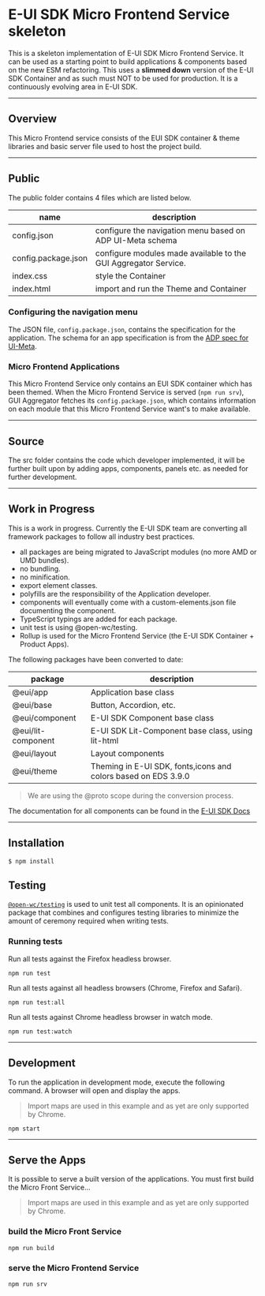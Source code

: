 # E-UI SDK Micro Frontend Service skeleton

This is a skeleton implementation of E-UI SDK Micro Frontend Service. It can be used as a starting
point to build applications & components based on the new ESM refactoring.
This uses a **slimmed down** version of the E-UI SDK Container and as such must NOT to be used for
production. It is a continuously evolving area in E-UI SDK.

---

## Overview

This Micro Frontend service consists of the EUI SDK container & theme libraries and basic server file
used to host the project build.

---

## Public

The public folder contains 4 files which are listed below.

| name                | description                                                     |
| ------------------- | --------------------------------------------------------------- |
| config.json         | configure the navigation menu based on ADP UI-Meta schema       |
| config.package.json | configure modules made available to the GUI Aggregator Service. |
| index.css           | style the Container                                             |
| index.html          | import and run the Theme and Container                          |

### Configuring the navigation menu

The JSON file, `config.package.json`, contains the specification for the application. The schema for
an app specification is from the [ADP spec for UI-Meta](https://euisdk.seli.wh.rnd.internal.ericsson.com/applications/gas-spec).

### Micro Frontend Applications

This Micro Frontend Service only contains an EUI SDK container which has been themed.
When the Micro Frontend Service is served (`npm run srv`), GUI Aggregator fetches its `config.package.json`,
which contains information on each module that this Micro Frontend Service want's to make available.

---

## Source

The src folder contains the code which developer implemented, it will be further built upon by adding
apps, components, panels etc. as needed for further development.

---

## Work in Progress

This is a work in progress. Currently the E-UI SDK team are converting all framework packages to
follow all industry best practices.

- all packages are being migrated to JavaScript modules (no more AMD or UMD bundles).
- no bundling.
- no minification.
- export element classes.
- polyfills are the responsibility of the Application developer.
- components will eventually come with a custom-elements.json file documenting the component.
- TypeScript typings are added for each package.
- unit test is using @open-wc/testing.
- Rollup is used for the Micro Frontend Service (the E-UI SDK Container + Product Apps).

The following packages have been converted to date:

| package            | description                                                    |
| ------------------ | -------------------------------------------------------------- |
| @eui/app           | Application base class                                         |
| @eui/base          | Button, Accordion, etc.                                        |
| @eui/component     | E-UI SDK Component base class                                  |
| @eui/lit-component | E-UI SDK Lit-Component base class, using lit-html              |
| @eui/layout        | Layout components                                              |
| @eui/theme         | Theming in E-UI SDK, fonts,icons and colors based on EDS 3.9.0 |

> We are using the @proto scope during the conversion process.

The documentation for all components can be found in the [E-UI SDK Docs](https://euisdk.seli.wh.rnd.internal.ericsson.com/showcase/esm-docs/#welcome)

---

## Installation

`$ npm install`

## Testing

[`@open-wc/testing`](https://open-wc.org/docs/testing/testing-package/) is used to unit test all components.
It is an opinionated package that combines and configures testing libraries to minimize the amount of
ceremony required when writing tests.

### Running tests

Run all tests against the Firefox headless browser.

```shell
npm run test
```

Run all tests against all headless browsers (Chrome, Firefox and Safari).

```shell
npm run test:all
```

Run all tests against Chrome headless browser in watch mode.

```shell
npm run test:watch
```

---

## Development

To run the application in development mode, execute the following command. A browser will open and
display the apps.

> Import maps are used in this example and as yet are only supported by Chrome.

```shell
npm start
```

---

## Serve the Apps

It is possible to serve a built version of the applications. You must first build the Micro Front Service...

> Import maps are used in this example and as yet are only supported by Chrome.

### build the Micro Front Service

```shell
npm run build
```

### serve the Micro Frontend Service

```shell
npm run srv
```
